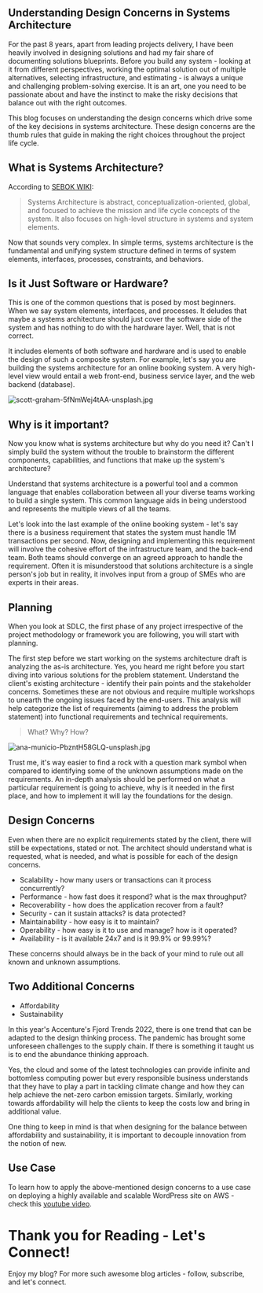 ## Understanding Design Concerns in Systems Architecture


For the past 8 years, apart from leading projects delivery, I have been heavily involved in designing solutions and had my fair share of documenting solutions blueprints. Before you build any system - looking at it from different perspectives, working the optimal solution out of multiple alternatives, selecting infrastructure, and estimating - is always a unique and challenging problem-solving exercise. It is an art, one you need to be passionate about and have the instinct to make the risky decisions that balance out with the right outcomes. 

This blog focuses on understanding the design concerns which drive some of the key decisions in systems architecture. These design concerns are the thumb rules that guide in making the right choices throughout the project life cycle. 

## What is Systems Architecture?

According to [SEBOK WIKI](https://www.sebokwiki.org/wiki/System_Architecture): 

> Systems Architecture is abstract, conceptualization-oriented, global, and focused to achieve the mission and life cycle concepts of the system. It also focuses on high-level structure in systems and system elements.

Now that sounds very complex. In simple terms, systems architecture is the fundamental and unifying system structure defined in terms of system elements, interfaces, processes, constraints, and behaviors.

## Is it Just Software or Hardware?

This is one of the common questions that is posed by most beginners. When we say system elements, interfaces, and processes. It deludes that maybe a systems architecture should just cover the software side of the system and has nothing to do with the hardware layer. Well, that is not correct. 

It includes elements of both software and hardware and is used to enable the design of such a composite system. For example, let's say you are building the systems architecture for an online booking system. A very high-level view would entail a web front-end, business service layer, and the web backend (database). 

![scott-graham-5fNmWej4tAA-unsplash.jpg](https://cdn.hashnode.com/res/hashnode/image/upload/v1648787943656/8jvRb0V9d.jpg)

## Why is it important? 

Now you know what is systems architecture but why do you need it? Can't I simply build the system without the trouble to brainstorm the different components, capabilities, and functions that make up the system's architecture? 

Understand that systems architecture is a powerful tool and a common language that enables collaboration between all your diverse teams working to build a single system. This common language aids in being understood and represents the multiple views of all the teams. 

Let's look into the last example of the online booking system - let's say there is a business requirement that states the system must handle 1M transactions per second. Now, designing and implementing this requirement will involve the cohesive effort of the infrastructure team, and the back-end team. Both teams should converge on an agreed approach to handle the requirement. Often it is misunderstood that solutions architecture is a single person's job but in reality, it involves input from a group of SMEs who are experts in their areas. 

## Planning

When you look at SDLC, the first phase of any project irrespective of the project methodology or framework you are following, you will start with planning. 

The first step before we start working on the systems architecture draft is analyzing the as-is architecture. Yes, you heard me right before you start diving into various solutions for the problem statement. Understand the client's existing architecture - identify their pain points and the stakeholder concerns. Sometimes these are not obvious and require multiple workshops to unearth the ongoing issues faced by the end-users. This analysis will help categorize the list of requirements (aiming to address the problem statement) into functional requirements and technical requirements. 

> What? Why? How?

![ana-municio-PbzntH58GLQ-unsplash.jpg](https://cdn.hashnode.com/res/hashnode/image/upload/v1648792036151/iaVj4BO3l.jpg)

Trust me, it's way easier to find a rock with a question mark symbol when compared to identifying some of the unknown assumptions made on the requirements. An in-depth analysis should be performed on what a particular requirement is going to achieve, why is it needed in the first place, and how to implement it will lay the foundations for the design. 

## Design Concerns

Even when there are no explicit requirements stated by the client, there will still be expectations, stated or not. The architect should understand what is requested, what is needed, and what is possible for each of the design concerns. 

- Scalability - how many users or transactions can it process concurrently?
- Performance - how fast does it respond? what is the max throughput?
- Recoverability - how does the application recover from a fault?
- Security - can it sustain attacks? is data protected? 
- Maintainability - how easy is it to maintain? 
- Operability - how easy is it to use and manage? how is it operated? 
- Availability - is it available 24x7 and is it 99.9% or 99.99%?

These concerns should always be in the back of your mind to rule out all known and unknown assumptions. 

## Two Additional Concerns

- Affordability
- Sustainability

In this year's Accenture's Fjord Trends 2022, there is one trend that can be adapted to the design thinking process. The pandemic has brought some unforeseen challenges to the supply chain. If there is something it taught us is to end the abundance thinking approach. 

Yes, the cloud and some of the latest technologies can provide infinite and bottomless computing power but every responsible business understands that they have to play a part in tackling climate change and how they can help achieve the net-zero carbon emission targets. Similarly, working towards affordability will help the clients to keep the costs low and bring in additional value. 

One thing to keep in mind is that when designing for the balance between affordability and sustainability, it is important to decouple innovation from the notion of new. 

## Use Case

To learn how to apply the above-mentioned design concerns to a use case on deploying a highly available and scalable WordPress site on AWS - check this [youtube video](https://www.youtube.com/watch?v=rOSpqA3UmwA&t=53s). 

# Thank you for Reading - Let's Connect!
Enjoy my blog? For more such awesome blog articles - follow, subscribe, and let's connect.

 








